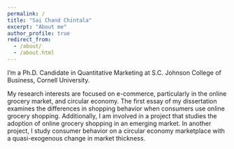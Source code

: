 ```yaml
---
permalink: /
title: "Sai Chand Chintala"
excerpt: "About me"
author_profile: true
redirect_from: 
  - /about/
  - /about.html
---
```


I’m a Ph.D. Candidate in Quantitative Marketing at S.C. Johnson College of Business, Cornell University.

My research interests are focused on e-commerce, particularly in the online grocery market, and circular economy. The first essay of my dissertation examines the differences in shopping behavior when consumers use online grocery shopping. Additionally, I am involved in a project that studies the adoption of online grocery shopping in an emerging market. In another project, I study consumer behavior on a circular economy marketplace with a quasi-exogenous change in market thickness.
<!-- My research interest is in the area of online grocery retailing. The first essay of my dissertation examines the differences in shopping behavior when consumers use online grocery shopping. In another project, we study the differences in online grocery adoption in an emerging market. -->
<!-- In my other research streams, I investigate how to leverage digital consumption experience by implementing diverse cues to help consumers achieve their goals. -->
